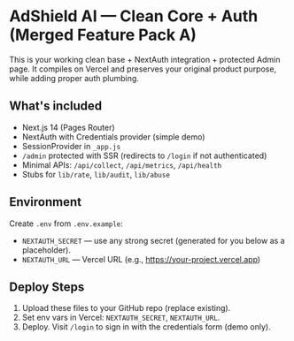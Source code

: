 # AdShield AI — Clean Core + Auth (Merged Feature Pack A)

This is your working clean base + NextAuth integration + protected Admin page.
It compiles on Vercel and preserves your original product purpose, while adding proper auth plumbing.

## What's included
- Next.js 14 (Pages Router)
- NextAuth with Credentials provider (simple demo)
- SessionProvider in `_app.js`
- `/admin` protected with SSR (redirects to `/login` if not authenticated)
- Minimal APIs: `/api/collect`, `/api/metrics`, `/api/health`
- Stubs for `lib/rate`, `lib/audit`, `lib/abuse`

## Environment
Create `.env` from `.env.example`:
- `NEXTAUTH_SECRET` — use any strong secret (generated for you below as a placeholder).
- `NEXTAUTH_URL` — Vercel URL (e.g., https://your-project.vercel.app)

## Deploy Steps
1. Upload these files to your GitHub repo (replace existing).
2. Set env vars in Vercel: `NEXTAUTH_SECRET`, `NEXTAUTH_URL`.
3. Deploy. Visit `/login` to sign in with the credentials form (demo only).
